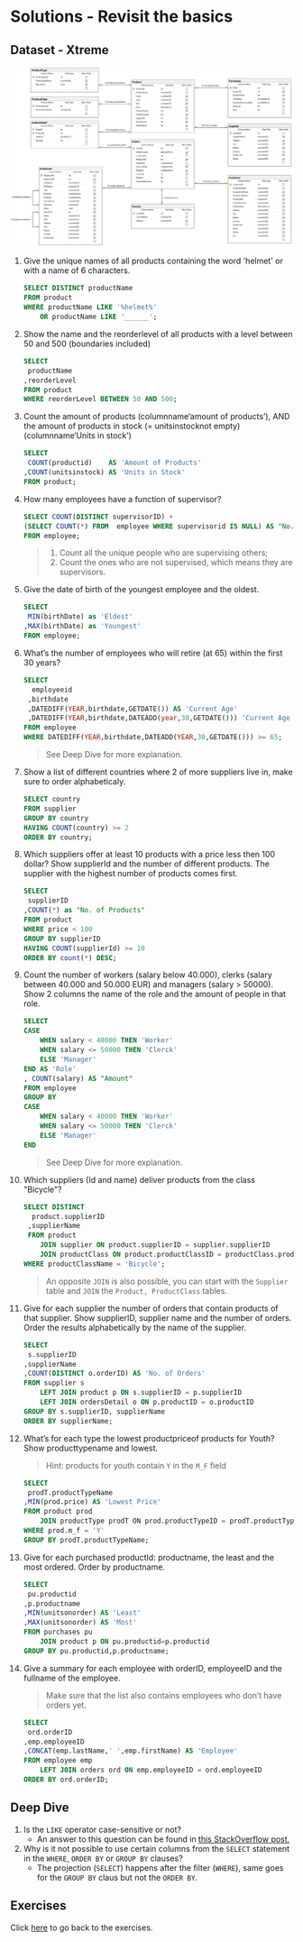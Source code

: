# Solutions - Revisit the basics
## Dataset - Xtreme
![img](/workshops/shared/images/diagrams/diagram-xtreme.png)

1. Give the unique names of all products containing the word 'helmet' or with a name of 6 characters.
    ```sql
    SELECT DISTINCT productName ​
    FROM product​
    WHERE productName LIKE '%helmet%' ​
        OR productName LIKE '______';
    ```
2. Show the name and the reorderlevel of all products with a level between 50 and 500 (boundaries included)
    ```sql
    SELECT 
     productName
    ,reorderLevel​
    FROM product​
    WHERE reorderLevel BETWEEN 50 AND 500;
    ```
3. Count the amount of products (columnname‘amount of products’), AND the amount of products in stock (= unitsinstocknot empty) (columnname‘Units in stock’)
    ```sql
    SELECT 
     COUNT(productid)    AS 'Amount of Products'
    ,COUNT(unitsinstock) AS 'Units in Stock' ​
    FROM product;
    ```
4. How many employees have a function of supervisor?
    ```sql
    SELECT COUNT(DISTINCT supervisorID) + 
    (SELECT COUNT(*) FROM  employee WHERE supervisorid IS NULL) AS "No. of Supervisors" 
    FROM employee;
    ```
    > 1. Count all the unique people who are supervising others;
    > 2. Count the ones who are not supervised, which means they are supervisors.
5. Give the date of birth of the youngest employee and the oldest.
    ```sql
    SELECT 
     MIN(birthDate) as 'Eldest'
    ,MAX(birthDate) as 'Youngest' 
    FROM employee;​
    ```
6. What’s the number of employees who will retire (at 65) within the first 30 years?
    ```sql
    SELECT 
      employeeid
     ,birthdate
     ,DATEDIFF(YEAR,birthdate,GETDATE()) AS 'Current Age'
     ,DATEDIFF(YEAR,birthdate,DATEADD(year,30,GETDATE())) 'Current Age +30' -- Optiional
    FROM employee​
    WHERE DATEDIFF(YEAR,birthdate,DATEADD(YEAR,30,GETDATE())) >= 65;
    ```
    > See Deep Dive for more explanation.
7. Show a list of different countries where 2 of more suppliers live in, make sure to order alphabeticaly. 
    ```sql
    SELECT country 
    FROM supplier ​
    GROUP BY country ​
    HAVING COUNT(country) >= 2
    ORDER BY country;
    ```
8. Which suppliers offer at least 10 products with a price less then 100 dollar? Show supplierId and the number of different products. The supplier with the highest number of products comes first.
    ```sql
    SELECT 
     supplierID
    ,COUNT(*) as "No. of Products" ​
    FROM product​
    WHERE price < 100​
    GROUP BY supplierID​
    HAVING COUNT(supplierId) >= 10​
    ORDER BY count(*) DESC;
    ```
9. Count the number of workers (salary below 40.000), clerks (salary between 40.000 and 50.000 EUR) and managers (salary > 50000). Show 2 columns the name of the role and the amount of people in that role. 
    ```sql
    SELECT 
    CASE
        WHEN salary < 40000 THEN 'Worker'  ​
        WHEN salary <= 50000 THEN 'Clerck'  ​
        ELSE 'Manager'
    END AS 'Role'
    , COUNT(salary) AS "Amount"​
    FROM employee​
    GROUP BY ​
    CASE
        WHEN salary < 40000 THEN 'Worker'  ​
        WHEN salary <= 50000 THEN 'Clerck'  ​
        ELSE 'Manager'
    END
    ```
    > See Deep Dive for more explanation.
10. Which suppliers (Id and name) deliver products from the class "Bicycle"?
    ```sql
    SELECT DISTINCT
      product.supplierID
     ,supplierName
     FROM product
        JOIN supplier ON product.supplierID = supplier.supplierID     ​
        JOIN productClass ON product.productClassID = productClass.productClassID​
    WHERE productClassName = 'Bicycle';
    ```
    > An opposite `JOIN` is also possible, you can start with the `Supplier` table and `JOIN` the `Product, ProductClass` tables.
11. Give for each supplier the number of orders that contain products of that supplier. Show supplierID, supplier name and the number of orders. Order the results alphabetically by the name of the supplier.
    ```sql
    SELECT 
     s.supplierID
    ,supplierName
    ,COUNT(DISTINCT o.orderID) AS 'No. of Orders'
    FROM supplier s 
        LEFT JOIN product p ON s.supplierID = p.supplierID     ​
        LEFT JOIN ordersDetail o ON p.productID = o.productID​
    GROUP BY s.supplierID, supplierName
    ORDER BY supplierName;
    ```
12. What’s for each type the lowest productpriceof products for Youth? Show producttypename and lowest. 
    > Hint: products for youth contain `Y` in the `M_F` field
    ```sql
    SELECT 
     prodT.productTypeName
    ,MIN(prod.price) AS 'Lowest Price'​
    FROM product prod
        JOIN productType prodT ​ON prod.productTypeID = prodT.productTypeID​
    WHERE prod.m_f = 'Y'​
    GROUP BY prodT.productTypeName;
    ```
13. Give for each purchased productId: productname, the least and the most ordered. Order by productname.
    ```sql
    SELECT 
     pu.productid
    ,p.productname
    ,MIN(unitsonorder) AS 'Least'
    ,MAX(unitsonorder)​ AS 'Most'
    FROM purchases pu 
        JOIN product p ON pu.productid=p.productid​
    GROUP BY pu.productid,p.productname;
    ```
14. Give a summary for each employee with orderID, employeeID and the fullname of the employee. 
    > Make sure that the list also contains employees who don’t have orders yet. 
    ```sql
    SELECT 
     ord.orderID
    ,emp.employeeID
    ,CONCAT(emp.lastName,' ',emp.firstName) AS 'Employee'​
    FROM employee emp
        LEFT JOIN orders ord ON emp.employeeID = ord.employeeID​
    ORDER BY ord.orderID;
    ```

## Deep Dive
1. Is the `LIKE` operator case-sensitive or not?
    - An answer to this question can be found in [this StackOverflow post.](https://stackoverflow.com/questions/14962419/is-the-like-operator-case-sensitive-with-mssql-server) 
2. Why is it not possible to use certain columns from the `SELECT` statement in the `WHERE`, `ORDER BY` or `GROUP BY` clauses?
    - The projection (`SELECT`) happens after the filter (`WHERE`), same goes for the `GROUP BY` claus but not the `ORDER BY`.
 
## Exercises
Click [here](../basic-xtreme.md) to go back to the exercises.
